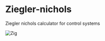 # Ziegler-nichols

Ziegler nichols calculator for control systems

![Zig](https://user-images.githubusercontent.com/69681817/110253726-f52e2580-7f9c-11eb-8f0d-88faef04f00f.png)
